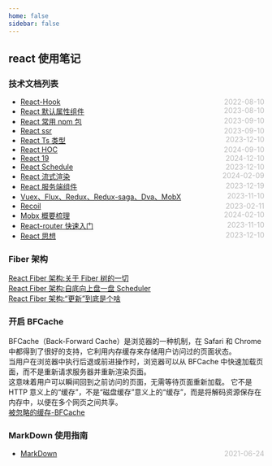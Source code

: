 ```yaml
---
home: false
sidebar: false
---
```


## react 使用笔记

### 技术文档列表

- [React-Hook](./hooks) <span style="color:#bbb; float:right">2022-08-10</span>
- [React 默认属性组件](./default-prop-hoc) <span style="color:#bbb; float:right">2023-08-10</span>
- [React 常用 npm 包](./npm-package) <span style="color:#bbb; float:right">2023-09-10</span>
- [React ssr](./ssr) <span style="color:#bbb; float:right">2023-09-10</span>
- [React Ts 类型](./react-ts) <span style="color:#bbb; float:right">2023-12-10</span>
- [React HOC](./react-hoc) <span style="color:#bbb; float:right">2024-09-10</span>
- [React 19](./react-19) <span style="color:#bbb; float:right">2024-12-10</span>
- [React Schedule](./react-schedule) <span style="color:#bbb; float:right">2023-12-10</span>
- [React 流式渲染](https://zhuanlan.zhihu.com/p/639505410?utm_id=0) <span style="color:#bbb; float:right">2024-02-09</span>
- [React 服务端组件](https://sorrycc.com/why-react-server-components/) <span style="color:#bbb; float:right">2023-12-19</span>
- [Vuex、Flux、Redux、Redux-saga、Dva、MobX](https://zhuanlan.zhihu.com/p/53599723) <span style="color:#bbb; float:right">2023-11-10</span>
- [Recoil](https://juejin.cn/post/7259168207055175739) <span style="color:#bbb; float:right">2023-02-11</span>
- [Mobx 概要梳理](https://article.juejin.cn/post/6914179461957025800) <span style="color:#bbb; float:right">2024-02-10</span>
- [React-router 快速入门](https://segmentfault.com/a/1190000014294604) <span style="color:#bbb; float:right">2023-11-10</span>
- [React 思想](https://react.iamkasong.com/preparation/idea.html#react-%E7%90%86%E5%BF%B5) <span style="color:#bbb; float:right">2023-12-10</span>

### Fiber 架构

[React Fiber 架构:关于 Fiber 树的一切](https://zhuanlan.zhihu.com/p/525244896)  
[React Fiber 架构:自底向上盘一盘 Scheduler](https://zhuanlan.zhihu.com/p/538378360)  
[React Fiber 架构:“更新”到底是个啥](https://zhuanlan.zhihu.com/p/546865854)

### 开启 BFCache

BFCache（Back-Forward Cache）是浏览器的一种机制，在 Safari 和 Chrome 中都得到了很好的支持，它利用内存缓存来存储用户访问过的页面状态。  
当用户在浏览器中执行后退或前进操作时，浏览器可以从 BFCache 中快速加载页面，而不是重新请求服务器并重新渲染页面。  
这意味着用户可以瞬间回到之前访问的页面，无需等待页面重新加载。
它不是 HTTP 意义上的“缓存”，不是“磁盘缓存”意义上的“缓存”，而是将解码资源保存在内存中，以便在多个网页之间共享。  
[被忽略的缓存-BFCache](https://cloud.tencent.com/developer/article/2350456?areaId=106001)

### MarkDown 使用指南

- [MarkDown](../blog-daily/use-markdown) <span style="color:#bbb; float:right">2021-06-24</span>
